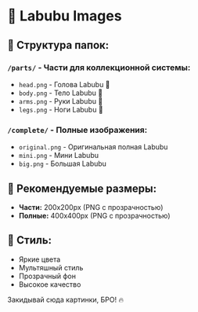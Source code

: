 # 🧸 Labubu Images

## 📁 Структура папок:

### `/parts/` - Части для коллекционной системы:
- `head.png` - Голова Labubu 🧸
- `body.png` - Тело Labubu 👕  
- `arms.png` - Руки Labubu 🤲
- `legs.png` - Ноги Labubu 👣

### `/complete/` - Полные изображения:
- `original.png` - Оригинальная полная Labubu
- `mini.png` - Мини Labubu
- `big.png` - Большая Labubu

## 📏 Рекомендуемые размеры:
- **Части:** 200x200px (PNG с прозрачностью)
- **Полные:** 400x400px (PNG с прозрачностью)

## 🎨 Стиль:
- Яркие цвета
- Мультяшный стиль
- Прозрачный фон
- Высокое качество

Закидывай сюда картинки, БРО! 🔥